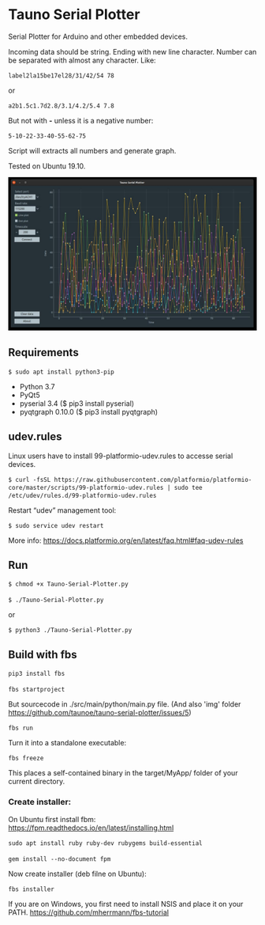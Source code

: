 # Tauno Serial Plotter
Serial Plotter for Arduino and other embedded devices.

Incoming data should be string. Ending with new line character. Number can be separated with almost any character.
Like:

    label2la15be17el28/31/42/54 78

or

    a2b1.5c1.7d2.8/3.1/4.2/5.4 7.8

But not with **-** unless it is a negative number:

    5-10-22-33-40-55-62-75

Script will extracts all numbers and generate graph.

Tested on Ubuntu 19.10.


![Screenshot on ubuntu](https://github.com/taunoe/tauno-serial-plotter/blob/master/img/screenshot.jpg)

## Requirements

    $ sudo apt install python3-pip

* Python 3.7
* PyQt5
* pyserial 3.4 ($ pip3 install pyserial)
* pyqtgraph 0.10.0 ($ pip3 install pyqtgraph)

## udev.rules

Linux users have to install 99-platformio-udev.rules to accesse serial devices.

    $ curl -fsSL https://raw.githubusercontent.com/platformio/platformio-core/master/scripts/99-platformio-udev.rules | sudo tee /etc/udev/rules.d/99-platformio-udev.rules

Restart “udev” management tool:

    $ sudo service udev restart

More info: https://docs.platformio.org/en/latest/faq.html#faq-udev-rules

## Run
    $ chmod +x Tauno-Serial-Plotter.py

    $ ./Tauno-Serial-Plotter.py

or 

    $ python3 ./Tauno-Serial-Plotter.py


## Build with fbs

    pip3 install fbs

    fbs startproject

But sourcecode in ./src/main/python/main.py file. (And also 'img' folder https://github.com/taunoe/tauno-serial-plotter/issues/5)

    fbs run

Turn it into a standalone executable:

    fbs freeze

This places a self-contained binary in the target/MyApp/ folder of your current directory.

### Create installer:

On Ubuntu first install fbm: https://fpm.readthedocs.io/en/latest/installing.html

    sudo apt install ruby ruby-dev rubygems build-essential

    gem install --no-document fpm

Now create installer (deb filne on Ubuntu):

    fbs installer

If you are on Windows, you first need to install NSIS and place it on your PATH.
https://github.com/mherrmann/fbs-tutorial


